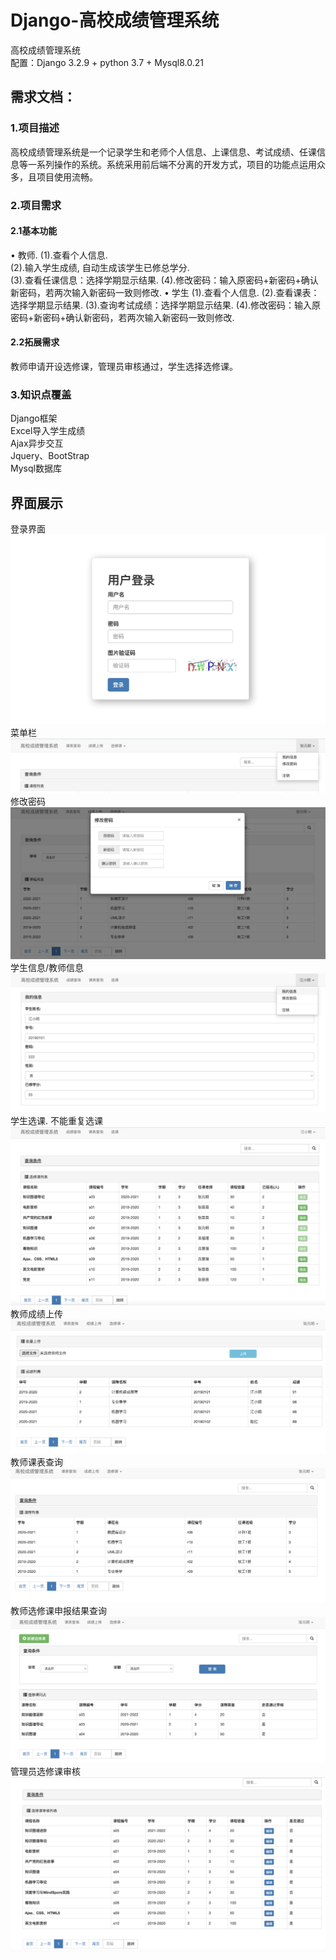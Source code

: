 # Django-高校成绩管理系统
高校成绩管理系统<br>
配置：Django 3.2.9 + python 3.7 + Mysql8.0.21
## 需求文档：
### 1.项目描述
高校成绩管理系统是一个记录学生和老师个人信息、上课信息、考试成绩、任课信息等一系列操作的系统。系统采用前后端不分离的开发方式，项目的功能点运用众多，且项目使用流畅。
### 2.项目需求
#### 2.1基本功能
•	教师. 
(1).查看个人信息.   
(2).输入学生成绩, 自动生成该学生已修总学分.   
(3).查看任课信息：选择学期显示结果. 
(4).修改密码：输入原密码+新密码+确认新密码，若两次输入新密码一致则修改. 
•	学生
(1).查看个人信息. 
(2).查看课表：选择学期显示结果. 
(3).查询考试成绩：选择学期显示结果. 
(4).修改密码：输入原密码+新密码+确认新密码，若两次输入新密码一致则修改. 
#### 2.2拓展需求
教师申请开设选修课，管理员审核通过，学生选择选修课。
### 3.知识点覆盖
Django框架  
Excel导入学生成绩  
Ajax异步交互  
Jquery、BootStrap  
Mysql数据库  

## 界面展示
登录界面![image](https://github.com/Ning0303-ZJUT/Django-/blob/main/img/login.png)
菜单栏![image](https://github.com/Ning0303-ZJUT/Django-/blob/main/img/menu.png)
修改密码![image](https://github.com/Ning0303-ZJUT/Django-/blob/main/img/password-modify.png)
学生信息/教师信息![image](https://github.com/Ning0303-ZJUT/Django-/blob/main/img/student-info.png)
学生选课. 
不能重复选课![image](https://github.com/Ning0303-ZJUT/Django-/blob/main/img/student-selection.png)
教师成绩上传![image](https://github.com/Ning0303-ZJUT/Django-/blob/main/img/teacher-grade-upload.png)
教师课表查询![image](https://github.com/Ning0303-ZJUT/Django-/blob/main/img/teacher-lesson-search.png)
教师选修课申报结果查询![image](https://github.com/Ning0303-ZJUT/Django-/blob/main/img/teacher-selection-search.png)
管理员选修课审核![image](https://github.com/Ning0303-ZJUT/Django-/blob/main/img/admin-selection.png)

